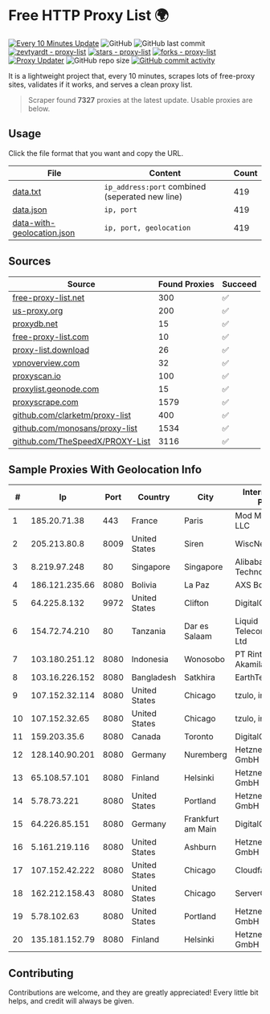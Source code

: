 
# Free HTTP Proxy List 🌍

[![Every 10 Minutes Update](https://github.com/mertguvencli/http-proxy-list/actions/workflows/main.yml/badge.svg?branch=main)](https://github.com/mertguvencli/http-proxy-list/actions/workflows/main.yml)
![GitHub](https://img.shields.io/github/license/mertguvencli/http-proxy-list)
![GitHub last commit](https://img.shields.io/github/last-commit/mertguvencli/http-proxy-list)
[![zevtyardt - proxy-list](https://img.shields.io/static/v1?label=zevtyardt&message=proxy-list&color=blue&logo=github)](https://github.com/zevtyardt/proxy-list "Go to GitHub repo")
[![stars - proxy-list](https://img.shields.io/github/stars/zevtyardt/proxy-list?style=social)](https://github.com/zevtyardt/proxy-list)
[![forks - proxy-list](https://img.shields.io/github/forks/zevtyardt/proxy-list?style=social)](https://github.com/zevtyardt/proxy-list)
[![Proxy Updater](https://github.com/zevtyardt/proxy-list/workflows/Proxy%20Updater/badge.svg)](https://github.com/zevtyardt/proxy-list/actions?query=workflow:"Proxy+Updater")
![GitHub repo size](https://img.shields.io/github/repo-size/zevtyardt/proxy-list)
[![GitHub commit activity](https://img.shields.io/github/commit-activity/m/zevtyardt/proxy-list?logo=commits)](https://github.com/zevtyardt/proxy-list/commits/main)

It is a lightweight project that, every 10 minutes, scrapes lots of free-proxy sites, validates if it works, and serves a clean proxy list.

> Scraper found **7327** proxies at the latest update. Usable proxies are below.

## Usage

Click the file format that you want and copy the URL.

|File|Content|Count|
|----|-------|-----|
|[data.txt](https://raw.githubusercontent.com/mertguvencli/http-proxy-list/main/proxy-list/data.txt)|`ip_address:port` combined (seperated new line)|419|
|[data.json](https://raw.githubusercontent.com/mertguvencli/http-proxy-list/main/proxy-list/data.json)|`ip, port`|419|
|[data-with-geolocation.json](https://raw.githubusercontent.com/mertguvencli/http-proxy-list/main/proxy-list/data-with-geolocation.json)|`ip, port, geolocation`|419|

## Sources

|Source|Found Proxies|Succeed|
|------|-------------|-------|
|[free-proxy-list.net](https://free-proxy-list.net)|300|✅|
|[us-proxy.org](https://www.us-proxy.org)|200|✅|
|[proxydb.net](http://proxydb.net)|15|✅|
|[free-proxy-list.com](https://free-proxy-list.com/?page=&port=&type%5B%5D=http&type%5B%5D=https&up_time=0&search=Search)|10|✅|
|[proxy-list.download](https://www.proxy-list.download/HTTP)|26|✅|
|[vpnoverview.com](https://vpnoverview.com/privacy/anonymous-browsing/free-proxy-servers)|32|✅|
|[proxyscan.io](https://www.proxyscan.io)|100|✅|
|[proxylist.geonode.com](https://proxylist.geonode.com/api/proxy-list?limit=300&page=1&sort_by=lastChecked&sort_type=desc&protocols=http,https)|15|✅|
|[proxyscrape.com](https://api.proxyscrape.com/v2/?request=displayproxies&protocol=http&timeout=10000&country=all&ssl=all&anonymity=all)|1579|✅|
|[github.com/clarketm/proxy-list](https://raw.githubusercontent.com/clarketm/proxy-list/master/proxy-list-raw.txt)|400|✅|
|[github.com/monosans/proxy-list](https://raw.githubusercontent.com/monosans/proxy-list/main/proxies/http.txt)|1534|✅|
|[github.com/TheSpeedX/PROXY-List](https://raw.githubusercontent.com/TheSpeedX/PROXY-List/master/http.txt)|3116|✅|


## Sample Proxies With Geolocation Info

|#|Ip|Port|Country|City|Internet Service Provider|
|-|--|----|-------|----|-------------------------|
|1|185.20.71.38|443|France|Paris|Mod Mission Critical LLC|
|2|205.213.80.8|8009|United States|Siren|WiscNet|
|3|8.219.97.248|80|Singapore|Singapore|Alibaba (US) Technology Co., Ltd.|
|4|186.121.235.66|8080|Bolivia|La Paz|AXS Bolivia S. A.|
|5|64.225.8.132|9972|United States|Clifton|DigitalOcean, LLC|
|6|154.72.74.210|80|Tanzania|Dar es Salaam|Liquid Telecommunications Ltd|
|7|103.180.251.12|8080|Indonesia|Wonosobo|PT Rintis Berkah Akamila|
|8|103.16.226.152|8080|Bangladesh|Satkhira|EarthTel-Khulna|
|9|107.152.32.114|8080|United States|Chicago|tzulo, inc.|
|10|107.152.32.65|8080|United States|Chicago|tzulo, inc.|
|11|159.203.35.6|8080|Canada|Toronto|DigitalOcean, LLC|
|12|128.140.90.201|8080|Germany|Nuremberg|Hetzner Online GmbH|
|13|65.108.57.101|8080|Finland|Helsinki|Hetzner Online GmbH|
|14|5.78.73.221|8080|United States|Portland|Hetzner Online GmbH|
|15|64.226.85.151|8080|Germany|Frankfurt am Main|DigitalOcean, LLC|
|16|5.161.219.116|8080|United States|Ashburn|Hetzner Online GmbH|
|17|107.152.42.222|8080|United States|Chicago|Cloudfanatic.NET|
|18|162.212.158.43|8080|United States|Chicago|ServerCheap INC|
|19|5.78.102.63|8080|United States|Portland|Hetzner Online GmbH|
|20|135.181.152.79|8080|Finland|Helsinki|Hetzner Online GmbH|



## Contributing

Contributions are welcome, and they are greatly appreciated! Every
little bit helps, and credit will always be given.

